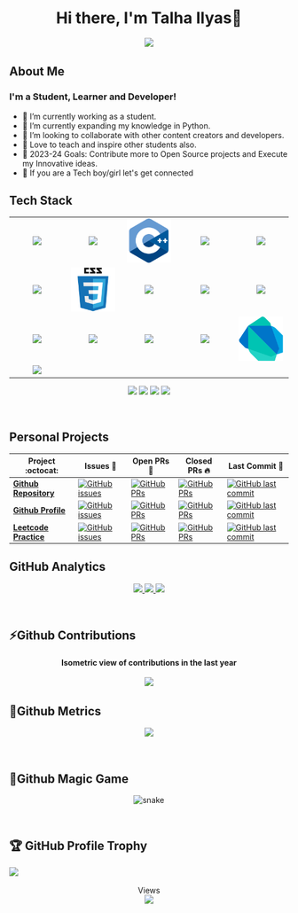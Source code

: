 <body>
  <div align="center">
    <h1> Hi there, I'm Talha Ilyas👋<a href="#"></h1>
  </div>
<p align="center">
<a href="https://github.com/Talhailyas309"><img src="https://readme-typing-svg.herokuapp.com?lines=A+Student;A+Learner;Flutter+Front-End+Developer&center=true&width=500&height=60"></a>
	

 ## About Me
<img align="right" alt="" src="github.jpg" width="200" />
	
### I'm a Student, Learner and Developer!
- 🔭 I’m currently working as a student.
- 🌱 I’m currently expanding my knowledge in Python.
- 👯 I’m looking to collaborate with other content creators and developers.
- 📢 Love to teach and inspire other students also.
- 🥅 2023-24 Goals: Contribute more to Open Source projects and Execute my Innovative ideas.
- 💎 If you are a Tech boy/girl let's get connected  
 

<h2>Tech Stack</h2>

<table width="100">
<tr>
    <td align='center' width="200">
        <img src="https://github.com/abranhe/programming-languages-logos/blob/master/src/javascript/javascript.svg" width="80">
    </td>

  <td align='center' width="200">
        <img src="https://www.jing.fm/clipimg/full/53-537670_python-png-file-python-logo-png.png"  width="80">
    </td>
 <td align='center' width="200">
        <img src="https://github.com/devicons/devicon/blob/master/icons/cplusplus/cplusplus-original.svg" width="80">
    </td>
 <td align='center' width="200">
        <img src="https://git-scm.com/images/logos/1color-darkbg@2x.png" width="100">
    </td>
 <td align='center' width="200">
        <img src="https://www.vectorlogo.zone/logos/reactjs/reactjs-ar21.svg">
    </td>
 
</tr>
 
<tr>
    <td align='center'>
        <img src="https://upload.wikimedia.org/wikipedia/commons/thumb/3/38/HTML5_Badge.svg/600px-HTML5_Badge.svg.png"  width="80">
    </td>
    <td align='center'>
        <img src="https://raw.githubusercontent.com/devicons/devicon/0d6c64dbbf311879f7d563bfc3ccf559f9ed111c/icons/css3/css3-original-wordmark.svg" width="80">
    </td>
 <td align='center'>
        <img src="https://github.com/bestofjs/bestofjs-webui/blob/master/public/logos/vscode.svg" width="80">
    </td>
     <td align='center'>
        <img src="https://download.logo.wine/logo/Microsoft_Azure/Microsoft_Azure-Logo.wine.png">
    </td>
    <td align='center'>
        <img src="https://upload.wikimedia.org/wikipedia/commons/e/e5/TensorFlow_Logo_with_text.png">
    </td>
</tr>
 
<tr>
    <td align='center'>
        <img src="https://www.djangoproject.com/m/img/logos/django-logo-negative.png">
    </td>
  
  <td align='center'>
        <img src="https://download.logo.wine/logo/MySQL/MySQL-Logo.wine.png" >
    </td>
    <td align='center'>
        <img src="https://encrypted-tbn0.gstatic.com/images?q=tbn:ANd9GcQ4tQ6ZxMVlObIH08ozYIuAgzbirwoLN5gPPcbd94BLkA72Bvv0gBXSxNrOCaNGHAaoG14&usqp=CAU" width="80">
    </td>
    <td align='center'>
        <img src="https://upload.wikimedia.org/wikipedia/commons/1/17/Google-flutter-logo.png" width="80">
    </td>
    <td align='center'>
        <img src="https://raw.githubusercontent.com/devicons/devicon/master/icons/dart/dart-original.svg" width="80">
    </td>
</tr>
<tr>
    <td align='center'>
        <img src="https://www.vectorlogo.zone/logos/firebase/firebase-icon.svg" width="80">
    </td>
</tr>
</table>
</p>
<p align="center">
<a href="https://www.linkedin.com/in/Itx-Fida/"><img src="https://img.shields.io/badge/-Itx%20Fida-0077B5?style=flat&logo=Linkedin&logoColor=white"/></a>
<a href="mailto:talha.ilyas309@gmail.com"><img src="https://img.shields.io/badge/-talha.ilyas309@gmail.com-D14836?style=flat&logo=Gmail&logoColor=white"/></a>
<a href="https://www.instagram.com/1mrwick1/"><img src="https://img.shields.io/badge/-@1mrwick1-E4405F?style=flat&logo=Instagram&logoColor=white"/></a>
<a href="https://leetcode.com/itxfida/"><img src="https://img.shields.io/badge/-/itxfida-e8b519?style=flat&logo=leetcode&logoColor=black"/></a>
 </p>
 
<br>

## Personal Projects

|      Project :octocat:   |     Issues :bug:   | Open PRs :bell:  | Closed PRs :fire:  | Last Commit 🚩
|-------------|-------------------|---|---| ----|
| [**Github Repository**](https://github.com/Talhailyas309/Talhailyas309) | [![GitHub issues](https://img.shields.io/github/issues/Talhailyas309/Talhailyas309?color=green&logo=github&style=flat)](https://github.com/Talhailyas309/Talhailyas309/issues) | [![GitHub PRs](https://img.shields.io/github/issues-pr/Talhailyas309/Talhailyas309?style=flat&logo=github)](https://github.com/Talhailyas309/Talhailyas309/pulls)  | [![GitHub PRs](https://img.shields.io/github/issues-pr-closed/Talhailyas309/Talhailyas309?style=flat&color=critical&logo=github)](https://github.com/Talhailyas309/transcript_summary/pulls?q=is%3Apr+is%3Aclosed)  |[![GitHub last commit](https://img.shields.io/github/last-commit/Talhailyas309/Talhailyas309?color=blue&logo=github&style=flat)](https://github.com/Talhailyas309/transcript_summary/commits/) |
| [**Github Profile**](https://github.com/Talhailyas309/Talhailyas309) | [![GitHub issues](https://img.shields.io/github/issues/Talhailyas309/Talhailyas309?color=green&logo=github&style=flat)](https://github.com/Talhailyas309/Talhailyas309/pulls) | [![GitHub PRs](https://img.shields.io/github/issues-pr/Talhailyas309/Talhailyas309?style=flat&logo=github)](https://github.com/Talhailyas309/Talhailyas309/pulls)  | [![GitHub PRs](https://img.shields.io/github/issues-pr-closed/Talhailyas309/Talhailyas309?style=flat&color=critical&logo=github)](https://github.com/Talhailyas309/Talhailyas309/pulls?q=is%3Apr+is%3Aclosed)   |[![GitHub last commit](https://img.shields.io/github/last-commit/Talhailyas309/Talhailyas309?color=blue&logo=github&style=flat)](https://github.com/Talhailyas309/Talhailyas309/commits/) |
| [**Leetcode Practice**](https://github.com/Talhailyas309/Leetcode) | [![GitHub issues](https://img.shields.io/github/issues/Talhailyas309/Talhailyas309?color=green&logo=github&style=flat)](https://github.com/Talhailyas309/Leetcode/issues) | [![GitHub PRs](https://img.shields.io/github/issues-pr/Talhailyas309/Talhailyas309?style=flat&logo=github)](https://github.com/Talhailyas309/Leetcode/pulls)  | [![GitHub PRs](https://img.shields.io/github/issues-pr-closed/Talhailyas309/Talhailyas309?style=flat&color=critical&logo=github)](https://github.com/itxfida/Leetcode/pulls?q=is%3Apr+is%3Aclosed)   |[![GitHub last commit](https://img.shields.io/github/last-commit/Talhailyas309/Talhailyas309?color=blue&logo=github&style=flat)](https://github.com/Talhailyas309/Leetcode/commits/) |


 <h2>GitHub Analytics
 </h2>

<p align="center">
<a href="https://github.com/Talhailyas309">
  <img height="180em" src="https://github-readme-stats.vercel.app/api?username=Talhailyas309&show_icons=true&theme=algolia&include_all_commits=true&count_private=true"/>
  <img height="180em" src="https://github-readme-stats-eight-theta.vercel.app/api/top-langs/?username=Talhailyas309&layout=compact&langs_count=8&theme=algolia"/>
</a>
  <img width="70%" src="https://github-readme-streak-stats.herokuapp.com/?user=Talhailyas309&show_icons=true&locale=en&layout=demo&theme=algolia" />
</p>
</p>
<br>
<h2>⚡️Github Contributions</h2>
	
<h4 align="center">Isometric view of contributions in the last year</h4>
<p align="center">
	<a href="./profile-3d-contrib/profile-night-green.svg">
		<img width="900em" src="./profile-3d-contrib/profile-night-green.svg">
	</a>
</p>


## 🚀Github Metrics
<p align="center">
	<img width="625em" src="https://github.com/Talhailyas309/Talhailyas309/blob/main/github-metrics.svg" />
</p>
<br>

## 🐛Github Magic Game
<p align="center">
  <img src="https://github.com/Talhailyas309/Talhailyas309/raw/output/github-contribution-grid-snake.svg" alt="snake"></center>
</p>
<br>
<h2 >🏆 GitHub Profile Trophy</h2>
<p>
<a href="https://github.com/Talhailyas309">
  <img src="https://github-profile-trophy.vercel.app/?username=Talhailyas309&theme=matrix&column=8&margin-w=15&margin-h=15"/>

</a>
</p>
<p align="center"> 
  Views<br>
  <img src="https://profile-counter.glitch.me/Talhailyas309/count.svg" />
</p>
</body>
